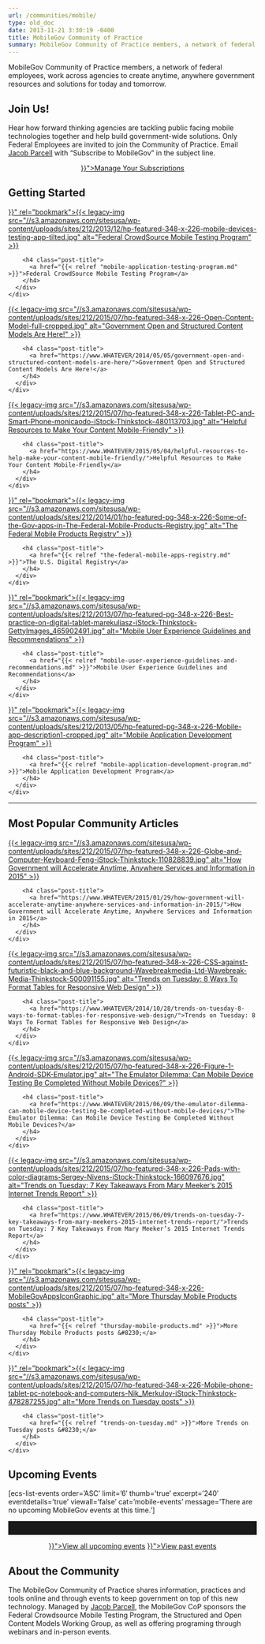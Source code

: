 ```yaml
---
url: /communities/mobile/
type: old_doc
date: 2013-11-21 3:30:19 -0400
title: MobileGov Community of Practice
summary: MobileGov Community of Practice members, a network of federal employees, work across agencies to create anytime, anywhere government resources and solutions for today and tomorrow. Join Us! Hear how forward thinking agencies are tackling public facing mobile technologies together and help build government-wide solutions. Only Federal Employees are invited to join the Community of Practice.
---
```


MobileGov Community of Practice members, a network of federal employees, work across agencies to create anytime, anywhere government resources and solutions for today and tomorrow.

## **Join Us!**

Hear how forward thinking agencies are tackling public facing mobile technologies together and help build government-wide solutions. Only Federal Employees are invited to join the Community of Practice. Email [Jacob Parcell](mailto:mobilegov-request@listserv.gsa.gov) with “Subscribe to MobileGov” in the subject line.

<div style="text-align: center">
  <a class="button" href="{{< relref "manage-your-listserv-subscription.md" >}}">Manage Your Subscriptions</a>
</div>

## **Getting Started**

<div class="one-third first">
  <div id="featured-page-20" class="widget widget-2 featuredpage">
    <div class="widget-wrap">
      <div class="post clearfix">
        <div class="featpage-image">
          <a title="Permanent Link to Customer Service Cross-Agency Priority (CAP) Goal" href="{{< relref "mobile-application-testing-program.md" >}}" rel="bookmark">{{< legacy-img src="//s3.amazonaws.com/sitesusa/wp-content/uploads/sites/212/2013/12/hp-featured-348-x-226-mobile-devices-testing-app-tilted.jpg" alt="Federal CrowdSource Mobile Testing Program" >}}</a>
        </div>
        
        <h4 class="post-title">
          <a href="{{< relref "mobile-application-testing-program.md" >}}">Federal CrowdSource Mobile Testing Program</a>
        </h4>
      </div>
    </div>
  </div>
</div>

<div class="one-third">
  <div id="featured-page-20" class="widget widget-2 featuredpage">
    <div class="widget-wrap">
      <div class="post clearfix">
        <div class="featpage-image">
          <a title="Permanent Link to 5 Crucial Steps for Conducting an Effective Customer Interview" href="https://www.WHATEVER/2014/05/05/government-open-and-structured-content-models-are-here/" rel="bookmark">{{< legacy-img src="//s3.amazonaws.com/sitesusa/wp-content/uploads/sites/212/2015/07/hp-featured-348-x-226-Open-Content-Model-full-cropped.jpg" alt="Government Open and Structured Content Models Are Here!" >}}</a>
        </div>
        
        <h4 class="post-title">
          <a href="https://www.WHATEVER/2014/05/05/government-open-and-structured-content-models-are-here/">Government Open and Structured Content Models Are Here!</a>
        </h4>
      </div>
    </div>
  </div>
</div>

<div class="one-third">
  <div id="featured-page-20" class="widget widget-2 featuredpage">
    <div class="widget-wrap">
      <div class="post clearfix">
        <div class="featpage-image">
          <a title="Permanent Link to Helpful Resources to Make Your Content Mobile-Friendly" href="https://www.WHATEVER/2015/05/04/helpful-resources-to-help-make-your-content-mobile-friendly/" rel="bookmark">{{< legacy-img src="//s3.amazonaws.com/sitesusa/wp-content/uploads/sites/212/2015/07/hp-featured-348-x-226-Tablet-PC-and-Smart-Phone-monicaodo-iStock-Thinkstock-480113703.jpg" alt="Helpful Resources to Make Your Content Mobile-Friendly" >}}</a>
        </div>
        
        <h4 class="post-title">
          <a href="https://www.WHATEVER/2015/05/04/helpful-resources-to-help-make-your-content-mobile-friendly/">Helpful Resources to Make Your Content Mobile-Friendly</a>
        </h4>
      </div>
    </div>
  </div>
</div>

<div class="one-third first">
  <div id="featured-page-18" class="widget widget-4 featuredpage">
    <div class="widget-wrap">
      <div class="post clearfix">
        <div class="featpage-image">
          <a title="Permanent Link to The Federal Mobile Products Registry" href="{{< relref "the-federal-mobile-apps-registry.md" >}}" rel="bookmark">{{< legacy-img src="//s3.amazonaws.com/sitesusa/wp-content/uploads/sites/212/2014/01/hp-featured-pg-348-x-226-Some-of-the-Gov-apps-in-The-Federal-Mobile-Products-Registry.jpg" alt="The Federal Mobile Products Registry" >}}</a>
        </div>
        
        <h4 class="post-title">
          <a href="{{< relref "the-federal-mobile-apps-registry.md" >}}">The U.S. Digital Registry</a>
        </h4>
      </div>
    </div>
  </div>
</div>

<div class="one-third">
  <div id="featured-page-20" class="widget widget-2 featuredpage">
    <div class="widget-wrap">
      <div class="post clearfix">
        <div class="featpage-image">
          <a title="Permanent Link to Mobile User Experience Guidelines and Recommendations" href="{{< relref "mobile-user-experience-guidelines-and-recommendations.md" >}}" rel="bookmark">{{< legacy-img src="//s3.amazonaws.com/sitesusa/wp-content/uploads/sites/212/2013/07/hp-featured-pg-348-x-226-Best-practice-on-digital-tablet-marekuliasz-iStock-Thinkstock-GettyImages_465902491.jpg" alt="Mobile User Experience Guidelines and Recommendations" >}}</a>
        </div>
        
        <h4 class="post-title">
          <a href="{{< relref "mobile-user-experience-guidelines-and-recommendations.md" >}}">Mobile User Experience Guidelines and Recommendations</a>
        </h4>
      </div>
    </div>
  </div>
</div>

<div class="one-third">
  <div id="featured-page-20" class="widget widget-2 featuredpage">
    <div class="widget-wrap">
      <div class="post clearfix">
        <div class="featpage-image">
          <a title="Permanent Link to Mobile Application Development Program" href="{{< relref "mobile-application-development-program.md" >}}" rel="bookmark">{{< legacy-img src="//s3.amazonaws.com/sitesusa/wp-content/uploads/sites/212/2013/05/hp-featured-pg-348-x-226-Mobile-app-description1-cropped.jpg" alt="Mobile Application Development Program" >}}</a>
        </div>
        
        <h4 class="post-title">
          <a href="{{< relref "mobile-application-development-program.md" >}}">Mobile Application Development Program</a>
        </h4>
      </div>
    </div>
  </div>
</div>

<hr style="color: white;border-style: none" />

## **Most Popular Community Articles**

<div class="one-third first">
  <div id="featured-page-20" class="widget widget-2 featuredpage">
    <div class="widget-wrap">
      <div class="post clearfix">
        <div class="featpage-image">
          <a title="Permanent Link to How Government will Accelerate Anytime, Anywhere Services and Information in 2015" href="https://www.WHATEVER/2015/01/29/how-government-will-accelerate-anytime-anywhere-services-and-information-in-2015/" rel="bookmark">{{< legacy-img src="//s3.amazonaws.com/sitesusa/wp-content/uploads/sites/212/2015/07/hp-featured-348-x-226-Globe-and-Computer-Keyboard-Feng-iStock-Thinkstock-110828839.jpg" alt="How Government will Accelerate Anytime, Anywhere Services and Information in 2015" >}}</a>
        </div>
        
        <h4 class="post-title">
          <a href="https://www.WHATEVER/2015/01/29/how-government-will-accelerate-anytime-anywhere-services-and-information-in-2015/">How Government will Accelerate Anytime, Anywhere Services and Information in 2015</a>
        </h4>
      </div>
    </div>
  </div>
</div>

<div class="one-third">
  <div id="featured-page-20" class="widget widget-2 featuredpage">
    <div class="widget-wrap">
      <div class="post clearfix">
        <div class="featpage-image">
          <a title="Permanent Link to Trends on Tuesday: 8 Ways To Format Tables for Responsive Web Design" href="https://www.WHATEVER/2014/10/28/trends-on-tuesday-8-ways-to-format-tables-for-responsive-web-design/" rel="bookmark">{{< legacy-img src="//s3.amazonaws.com/sitesusa/wp-content/uploads/sites/212/2015/07/hp-featured-348-x-226-CSS-against-futuristic-black-and-blue-background-Wavebreakmedia-Ltd-Wavebreak-Media-Thinkstock-500091155.jpg" alt="Trends on Tuesday: 8 Ways To Format Tables for Responsive Web Design" >}}</a>
        </div>
        
        <h4 class="post-title">
          <a href="https://www.WHATEVER/2014/10/28/trends-on-tuesday-8-ways-to-format-tables-for-responsive-web-design/">Trends on Tuesday: 8 Ways To Format Tables for Responsive Web Design</a>
        </h4>
      </div>
    </div>
  </div>
</div>

<div class="one-third">
  <div id="featured-page-18" class="widget widget-4 featuredpage">
    <div class="widget-wrap">
      <div class="post clearfix">
        <div class="featpage-image">
          <a title="Permanent Link to The Emulator Dilemma: Can Mobile Device Testing Be Completed Without Mobile Devices?" href="https://www.WHATEVER/2015/06/09/the-emulator-dilemma-can-mobile-device-testing-be-completed-without-mobile-devices/" rel="bookmark">{{< legacy-img src="//s3.amazonaws.com/sitesusa/wp-content/uploads/sites/212/2015/07/hp-featured-348-x-226-Figure-1-Android-SDK-Emulator.jpg" alt="The Emulator Dilemma: Can Mobile Device Testing Be Completed Without Mobile Devices?" >}}</a>
        </div>
        
        <h4 class="post-title">
          <a href="https://www.WHATEVER/2015/06/09/the-emulator-dilemma-can-mobile-device-testing-be-completed-without-mobile-devices/">The Emulator Dilemma: Can Mobile Device Testing Be Completed Without Mobile Devices?</a>
        </h4>
      </div>
    </div>
  </div>
</div>

<div class="one-third first">
  <div id="featured-page-20" class="widget widget-2 featuredpage">
    <div class="widget-wrap">
      <div class="post clearfix">
        <div class="featpage-image">
          <a title="Permanent Link to Trends on Tuesday: 7 Key Takeaways From Mary Meeker’s 2015 Internet Trends Report" href="https://www.WHATEVER/2015/06/09/trends-on-tuesday-7-key-takeaways-from-mary-meekers-2015-internet-trends-report/" rel="bookmark">{{< legacy-img src="//s3.amazonaws.com/sitesusa/wp-content/uploads/sites/212/2015/07/hp-featured-348-x-226-Pads-with-color-diagrams-Sergey-Nivens-iStock-Thinkstock-166097676.jpg" alt="Trends on Tuesday: 7 Key Takeaways From Mary Meeker’s 2015 Internet Trends Report" >}}</a>
        </div>
        
        <h4 class="post-title">
          <a href="https://www.WHATEVER/2015/06/09/trends-on-tuesday-7-key-takeaways-from-mary-meekers-2015-internet-trends-report/">Trends on Tuesday: 7 Key Takeaways From Mary Meeker’s 2015 Internet Trends Report</a>
        </h4>
      </div>
    </div>
  </div>
</div>

<div class="one-third">
  <div id="featured-page-20" class="widget widget-2 featuredpage">
    <div class="widget-wrap">
      <div class="post clearfix">
        <div class="featpage-image">
          <a title="Permanent Link to More Thursday Mobile Products posts" href="{{< relref "thursday-mobile-products.md" >}}" rel="bookmark">{{< legacy-img src="//s3.amazonaws.com/sitesusa/wp-content/uploads/sites/212/2015/07/hp-featured-348-x-226-MobileGovAppsIconGraphic.jpg" alt="More Thursday Mobile Products posts" >}}</a>
        </div>
        
        <h4 class="post-title">
          <a href="{{< relref "thursday-mobile-products.md" >}}">More Thursday Mobile Products posts &#8230;</a>
        </h4>
      </div>
    </div>
  </div>
</div>

<div class="one-third">
  <div id="featured-page-20" class="widget widget-2 featuredpage">
    <div class="widget-wrap">
      <div class="post clearfix">
        <div class="featpage-image">
          <a title="Permanent Link to More Trends on Tuesday posts" href="{{< relref "trends-on-tuesday.md" >}}" rel="bookmark">{{< legacy-img src="//s3.amazonaws.com/sitesusa/wp-content/uploads/sites/212/2015/07/hp-featured-348-x-226-Mobile-phone-tablet-pc-notebook-and-computers-Nik_Merkulov-iStock-Thinkstock-478287255.jpg" alt="More Trends on Tuesday posts" >}}</a>
        </div>
        
        <h4 class="post-title">
          <a href="{{< relref "trends-on-tuesday.md" >}}">More Trends on Tuesday posts &#8230;</a>
        </h4>
      </div>
    </div>
  </div>
</div>

## **Upcoming Events**

[ecs-list-events order=&#8217;ASC&#8217; limit=&#8217;6&#8242; thumb=&#8217;true&#8217; excerpt=&#8217;240&#8242; eventdetails=&#8217;true&#8217; viewall=&#8217;false&#8217; cat=&#8217;mobile-events&#8217; message=&#8217;There are no upcoming MobileGov events at this time.&#8217;]

 

<hr style="border: none;height: 2em" />

<p style="text-align: center">
  <a class="button" href="{{< link "events" >}}">View all upcoming events</a> <a class="button" href="{{< relref "video-library.md" >}}">View past events</a>
</p>

## **About the Community**

The MobileGov Community of Practice shares information, practices and tools online and through events to keep government on top of this new technology. Managed by [Jacob Parcell](mailto:jacob.parcell@gsa.gov?subject=MobileGov%20CoP%20Comment%20or%20Question "Email Jacob Parcell with a Mobile Gov Community of Practice Comment or Question"), the MobileGov CoP sponsors the Federal Crowdsource Mobile Testing Program, the Structured and Open Content Models Working Group, as well as offering programing through webinars and in-person events.